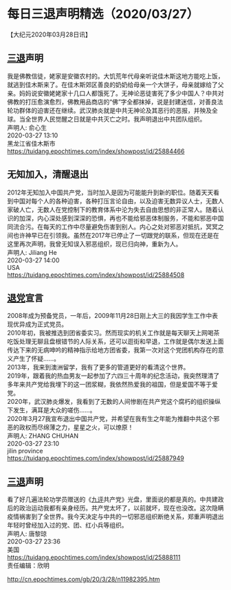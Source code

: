 # 每日三退声明精选（2020/03/27）
  
  
【大纪元2020年03月28日讯】  
## <a href="http://cn.epochtimes.com/gb/tag/%E4%B8%89%E9%80%80.html">三退</a>声明  
我是佛教信徒，姥家是安徽农村的。大饥荒年代母亲听说佳木斯这地方能吃上饭，就逃到佳木斯来了。在佳木斯郊区善良的奶奶给母亲一个大饼子，母亲就嫁给了父亲。妈妈说安徽姥姥家十几口人都饿死了。无神论恶徒害死了多少中国人？中共对佛教的打压愈演愈烈，佛教用品商店的“佛”字全都抹掉，说是封建迷信，对善良法轮功群体的迫害还在继续。武汉肺炎就是中共无神论及其恶行的恶报，并殃及全球。当全世界人民觉醒之日就是中共灭亡之时。我声明退出中共团队组织。  
声明人: 俞心生  
2020-03-27 13:10  
黑龙江省佳木斯市  
https://tuidang.epochtimes.com/index/showpost/id/25884466  
## 无知加入，清醒退出  
2012年无知加入中国共产党，当时加入是因为可能能升到新的职位。随着天天看到中国对每个人的各种迫害，各种打压言论自由，以及迫害无数异议人士，无数人家破人亡，无数人在党控制下的教育体系中沦为失去自由思想的非正常人。随着认识的加深，内心深处感到深深的恐惧，再也不能给邪恶体制服务，不能和邪恶中国同流合污。在每天的工作中尽量避免伤害到别人。内心之处对邪恶对抵抗，冥冥之间也许神早已在引领我。虽然在2017年已停止了一切跟党的联系，但现在还是在这里再次声明，我曾无知误入邪恶组织，现已归向神，重新为人。  
声明人: Jiliang He  
2020-03-27 14:00  
USA  
https://tuidang.epochtimes.com/index/showpost/id/25884508  
## <a href="http://cn.epochtimes.com/gb/tag/%E9%80%80%E5%85%9A.html">退党</a>宣言  
2008年成为预备党员，一年后，2009年11月28日刚上大三的我因学生工作中表现优异成为正式党员。  
2010年初，我被推选到团省委实习。然而现实的机关工作就是每天聊天上网喝茶吃饭处理无聊且盘根错节的人际关系，还可以逛街和早退，工作就是偶尔发送上面传达下来的无病呻吟的精神指示给地方团省委，我第一次对这个党团机构存在的意义产生了怀疑……。  
2013年，我来到澳洲留学，我有了更多的管道更好的看清这个世界。  
2019年，跟着我的热血男友一起参加了六四三十周年的纪念活动，我突然理清了多年来共产党给我埋下的这一团浆糊，我依然热爱我的祖国，但是爱国不等于爱党。  
2020年，武汉肺炎爆发，我看到了无数的人间惨剧在共产党这个腐朽的组织操纵下发生，满耳是大众的嗟伤……。  
2020年3月27我宣布退出中国共产党，并希望在我有生之年能为推翻中共这个邪恶的政权而尽绵薄之力，星星之火，可以燎原！  
声明人: ZHANG CHUHAN  
2020-03-27 23:10  
jilin province  
https://tuidang.epochtimes.com/index/showpost/id/25887949  
## <a href="http://cn.epochtimes.com/gb/tag/%E4%B8%89%E9%80%80.html">三退</a>声明  
看了好几遍法轮功学员赠送的《<a href="http://cn.epochtimes.com/gb/tag/%E4%B9%9D%E8%AF%84.html">九评</a>共产党》光盘，里面说的都是真的。中共建政后的政治运动我都有亲身经历。共产党太坏了，以前就坏，现在也没改。这次隐瞒疫情祸害到了全世界。我今天决定与中共的一切邪恶组织断绝关系，郑重声明退出年轻时曾经加入过的党、团、红小兵等组织。  
声明人: 唐黎琼  
2020-03-27 23:36  
美国  
https://tuidang.epochtimes.com/index/showpost/id/25888111  
责任编辑：欣明  
  
  
  
http://cn.epochtimes.com/gb/20/3/28/n11982395.htm
